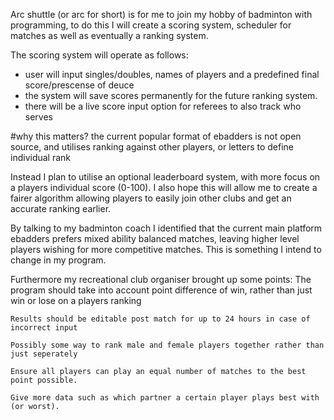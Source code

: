 Arc shuttle (or arc for short) is for me to join my hobby of badminton with programming, to do this I will create a scoring system, scheduler for matches as well as eventually a ranking system. 

The scoring system will operate as follows:
- user will input singles/doubles, names of players and a predefined final score/prescense of deuce
- the system will save scores permanently for the future ranking system.
- there will be a live score input option for referees to also track who serves

#why this matters?
the current popular format of ebadders is not open source, and utilises ranking against other players, or letters to define individual rank

Instead I plan to utilise an optional leaderboard system, with more focus on a players individual score (0-100). I also hope this will allow me to create a fairer algorithm allowing players to easily join other clubs and get an accurate ranking earlier.

By talking to my badminton coach I identified that the current main platform ebadders prefers mixed ability balanced matches, leaving higher level players wishing for more competitive matches. This is something I intend to change in my program.

Furthermore my recreational club organiser brought up some points:
    The program should take into account point difference of win, rather than just win or lose on a players ranking

    Results should be editable post match for up to 24 hours in case of incorrect input 

    Possibly some way to rank male and female players together rather than just seperately

    Ensure all players can play an equal number of matches to the best point possible.

    Give more data such as which partner a certain player plays best with (or worst).
